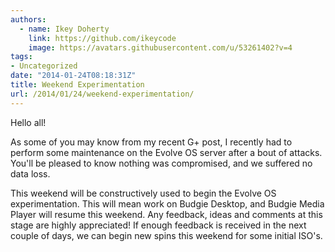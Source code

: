 ```yaml
---
authors:
  - name: Ikey Doherty
    link: https://github.com/ikeycode
    image: https://avatars.githubusercontent.com/u/53261402?v=4
tags:
- Uncategorized
date: "2014-01-24T08:18:31Z"
title: Weekend Experimentation
url: /2014/01/24/weekend-experimentation/
---
```


Hello all!

As some of you may know from my recent G+ post, I recently had to perform some maintenance on the Evolve OS server after a bout of attacks. You'll be pleased to
 know nothing was compromised, and we suffered no data loss.
 <!--more-->

This weekend will be constructively used to begin the Evolve OS experimentation. This will mean work on Budgie Desktop, and Budgie Media Player will resume this 
weekend. Any feedback, ideas and comments at this stage are highly appreciated! If enough feedback is received in the next couple of days, we can begin new spins this 
weekend for some initial ISO's.